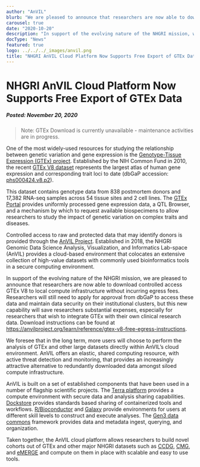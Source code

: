 ```yaml
---
author: "AnVIL"
blurb: "We are pleased to announce that researchers are now able to download controlled access GTEx V8 to local compute infrastructure without incurring egress fees."
carousel: true
date: "2020-10-20"
description: "In support of the evolving nature of the NHGRI mission, we are pleased to announce that researchers are now able to download controlled access GTEx V8 to local compute infrastructure without incurring egress fees."
docType: "News"
featured: true
logo: ../../../_images/anvil.png
title: "NHGRI AnVIL Cloud Platform Now Supports Free Export of GTEx Data"
---
```


# NHGRI AnVIL Cloud Platform Now Supports Free Export of GTEx Data
##### Posted: November 20, 2020

>Note: GTEx Download is currently unavailable - maintenance activities are in progress.


One of the most widely-used resources for studying the relationship between genetic variation and gene expression is the [Genotype-Tissue Expression (GTEx) project][1]. Established by the NIH Common Fund in 2010, the recent [GTEx V8 dataset][2] represents the largest atlas of human gene expression and corresponding trait loci to date (dbGaP accession: [phs000424.v8.p2][3]).
 
 This dataset contains genotype data from 838 postmortem donors and 17,382 RNA-seq samples across 54 tissue sites and 2 cell lines. The [GTEx Portal][4] provides uniformly processed gene expression data, a QTL Browser, and a mechanism by which to request available biospecimens to allow researchers to study the impact of genetic variation on complex traits and diseases.

Controlled access to raw and protected data that may identify donors is provided through the [AnVIL Project][5]. Established in 2018, the NHGRI Genomic Data Science Analysis, Visualization, and Informatics Lab-space (AnVIL) provides a cloud-based environment that colocates an extensive collection of high-value datasets with commonly used bioinformatics tools in a secure computing environment.

In support of the evolving nature of the NHGRI mission, we are pleased to announce that researchers are now able to download controlled access GTEx V8 to local compute infrastructure without incurring egress fees. Researchers will still need to apply for approval from dbGaP to access these data and maintain data security on their institutional clusters, but this new capability will save researchers substantial expenses, especially for researchers that wish to integrate GTEx with their own clinical research data. Download instructions can be found at <https://anvilproject.org/learn/reference/gtex-v8-free-egress-instructions>.

We foresee that in the long term, more users will choose to perform the analysis of GTEx and other large datasets directly within AnVIL’s cloud environment.  AnVIL offers an elastic, shared computing resource, with active threat detection and monitoring, that provides an increasingly attractive alternative to redundantly downloaded data amongst siloed compute infrastructure.

AnVIL is built on a set of established components that have been used in a number of flagship scientific projects. The [Terra platform][6] provides a compute environment with secure data and analysis sharing capabilities. [Dockstore][7] provides standards based sharing of containerized tools and workflows. [R/Bioconductor][8] and [Galaxy][9] provide environments for users at different skill levels to construct and execute analyses. The [Gen3 data commons][10] framework provides data and metadata ingest, querying, and organization.
 
 Taken together, the AnVIL cloud platform allows researchers to build novel cohorts out of GTEx and other major NHGRI datasets such as [CCDG][11], [CMG][12], and [eMERGE][13] and compute on them in place with scalable and easy to use tools.

[1]: https://www.genome.gov/Funded-Programs-Projects/Genotype-Tissue-Expression-Project
[2]: https://science.sciencemag.org/content/369/6509/1318
[3]: https://www.ncbi.nlm.nih.gov/projects/gap/cgi-bin/study.cgi?study_id=phs000424
[4]: https://gtexportal.org
[5]: https://anvilproject.org
[6]: https://anvil.terra.bio
[7]: https://dockstore.org
[8]: https://www.bioconductor.org
[9]: https://galaxyproject.org
[10]: https://gen3.theanvil.io
[11]: https://www.genome.gov/Funded-Programs-Projects/NHGRI-Genome-Sequencing-Program/Centers-for-Common-Disease-Genomics
[12]: https://www.genome.gov/Funded-Programs-Projects/NHGRI-Genome-Sequencing-Program/Centers-for-Mendelian-Genomics-CMG
[13]: https://www.genome.gov/Funded-Programs-Projects/Electronic-Medical-Records-and-Genomics-Network-eMERGE
